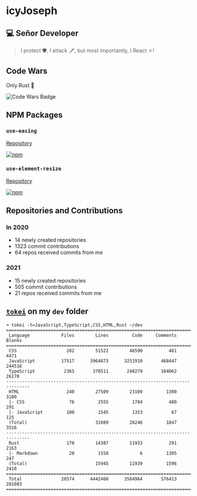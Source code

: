 # icyJoseph

## 💻 Señor Developer

> I protect 🛡️,
> I attack 🗡️,
> but most importantly,
> I React ⚛️!

## Code Wars

Only Rust 🦀

![Code Wars Badge](https://www.codewars.com/users/icyJoseph/badges/large)

## NPM Packages

### `use-easing`

[Repository](https://github.com/icyJoseph/use-easing)

[![npm](https://img.shields.io/npm/dm/use-easing.svg)]()

### `use-element-resize`

[Repository](https://github.com/icyJoseph/useElementResize)

[![npm](https://img.shields.io/npm/dm/use-element-resize.svg)]()

## Repositories and Contributions

### In 2020

- 14 newly created repositories
- 1323 commit contributions
- 64 repos received commits from me

### 2021

- 15 newly created repositories
- 505 commit contributions
- 21 repos received commits from me

## [`tokei`](https://github.com/XAMPPRocky/tokei) on my `dev` folder

```
➜ tokei -t=JavaScript,TypeScript,CSS,HTML,Rust ~/dev
===============================================================================
 Language            Files        Lines         Code     Comments       Blanks
===============================================================================
 CSS                   282        51522        46590          461         4471
 JavaScript          17517      3964873      3251910       468447       244516
 TypeScript           2365       378511       248279       104062        26170
-------------------------------------------------------------------------------
 HTML                  240        27509        23109         1300         3100
 |- CSS                 76         2555         1784          480          291
 |- JavaScript         100         1545         1353           67          125
 (Total)                          31609        26246         1847         3516
-------------------------------------------------------------------------------
 Rust                  170        14387        11933          291         2163
 |- Markdown            20         1558            6         1305          247
 (Total)                          15945        11939         1596         2410
===============================================================================
 Total               20574      4442460      3584964       576413       281083
===============================================================================
```
